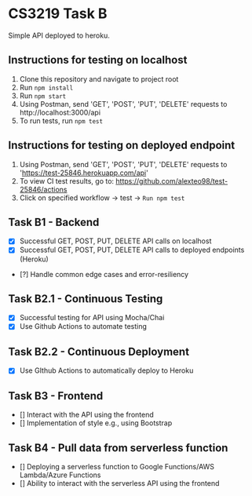 # CS3219 Task B

Simple API deployed to heroku.

## Instructions for testing on localhost
1. Clone this repository and navigate to project root
1. Run `npm install`
1. Run `npm start`
1. Using Postman, send 'GET', 'POST', 'PUT', 'DELETE' requests to http://localhost:3000/api
1. To run tests, run `npm test`


## Instructions for testing on deployed endpoint
1. Using Postman, send 'GET', 'POST', 'PUT', 'DELETE' requests to 'https://test-25846.herokuapp.com/api'
1. To view CI test results, go to: https://github.com/alexteo98/test-25846/actions
1. Click on specified workflow -> test -> `Run npm test`

## Task B1 - Backend
- [x] Successful GET, POST, PUT, DELETE API calls on localhost
- [x] Successful GET, POST, PUT, DELETE API calls to deployed endpoints (Heroku)
- [?] Handle common edge cases and error-resiliency

## Task B2.1 - Continuous Testing 
- [x] Successful testing for API using Mocha/Chai
- [x] Use Github Actions to automate testing

## Task B2.2 - Continuous Deployment
- [x] Use GIthub Actions to automatically deploy to Heroku

## Task B3 - Frontend
- [] Interact with the API using the frontend
- [] Implementation of style e.g., using Bootstrap

## Task B4 - Pull data from serverless function
- [] Deploying a serverless function to Google Functions/AWS Lambda/Azure Functions
- [] Ability to interact with the serverless API using the frontend
